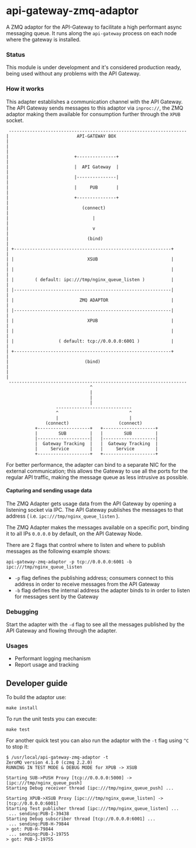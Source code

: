 api-gateway-zmq-adaptor
=======================

A ZMQ adaptor for the API-Gateway to facilitate a high performant async messaging queue.
It runs along the `api-gateway` process on each node where the gateway is installed.


### Status
This module is under development and it's considered production ready, being used without any problems with the API Gateway.

### How it works
This adapter establishes a communication channel with the API Gateway.
The API Gateway sends messages to this adaptor via `inproc://`, the ZMQ adaptor making them available for consumption further through the `XPUB` socket.

```
 --------------------------------------------------------------------
|                          API-GATEWAY BOX                            |
|                                                                     |
|                         +---------------+                           |
|                         |  API Gateway  |                           |
|                         |---------------|                           |
|                         |     PUB       |                           |
|                         +---------------+                           |
|                            (connect)                                |
|                                |                                    |
|                                v                                    |
|                              (bind)                                 |
| +------------------------------------------------------------+      |
| |                            XSUB                            |      |
| |                                                            |      |
| |        ( default: ipc:///tmp/nginx_queue_listen )          |      |
| |------------------------------------------------------------|      |
| |                         ZMQ ADAPTOR                        |      |
| |------------------------------------------------------------|      |
| |                            XPUB                            |      |
| |                                                            |      |
| |                 ( default: tcp://0.0.0.0:6001 )            |      |
| +------------------------------------------------------------+      |
|                             (bind)                                  |
|                                                                     |
 --------------------------------------------------------------------
                                ^
                                |
                                |
                                |
                   -----------------------------
                   ^                           ^
                   |                           |
               (connect)                   (connect)
           +--------------------+   +--------------------+
           |        SUB         |   |        SUB         |
           |--------------------|   |--------------------|
           |  Gateway Tracking  |   |  Gateway Tracking  |
           |     Service        |   |     Service        |
           +--------------------+   +--------------------+
```

For better performance, the adapter can bind to a separate NIC for the external communication;
this allows the Gateway to use all the ports for the regular API traffic, making the message queue as less intrusive as possible.

#### Capturing and sending usage data
The ZMQ Adapter gets usage data from the API Gateway by opening a listening socket via IPC.
The API Gateway publishes the messages to that address ( i.e. `ipc:///tmp/nginx_queue_listen` ).

The ZMQ Adapter makes the messages available on a specific port, binding it to all IPs `0.0.0.0` by default, on the API Gateway Node.

There are 2 flags that control where to listen and where to publish messages as the following example shows:

```
api-gateway-zmq-adaptor -p tcp://0.0.0.0:6001 -b ipc:///tmp/nginx_queue_listen
```

* `-p` flag defines the publishing address; consumers connect to this address in order to receive messages from the API Gateway
* `-b` flag defines the internal address the adapter binds to in order to listen for messages sent by the Gateway

### Debugging
Start the adapter with the `-d` flag to see all the messages published by the API Gateway and flowing through the adapter.

### Usages
* Performant logging mechanism
* Report usage and tracking
 
## Developer guide

To build the adaptor use:

```
make install
```

To run the unit tests you can execute:
```
make test
```

For another quick test you can also run the adaptor with the `-t` flag using `^C` to stop it:

```
$ /usr/local/api-gateway-zmq-adaptor -t
ZeroMQ version 4.1.0 (czmq 2.2.0)
RUNNING IN TEST MODE & DEBUG MODE for XPUB -> XSUB

Starting SUB->PUSH Proxy [tcp://0.0.0.0:5000] -> [ipc:///tmp/nginx_queue_push]
Starting Debug receiver thread [ipc:///tmp/nginx_queue_push] ...

Starting XPUB->XSUB Proxy [ipc:///tmp/nginx_queue_listen] -> [tcp://0.0.0.0:6001]
Starting Test publisher thread [ipc:///tmp/nginx_queue_listen] ...
 ... sending:PUB-I-39438
Starting Debug subscriber thread [tcp://0.0.0.0:6001] ...
 ... sending:PUB-H-79844
> got: PUB-H-79844
 ... sending:PUB-J-19755
> got: PUB-J-19755
```
